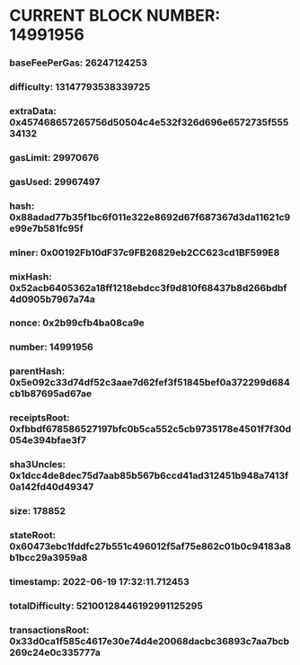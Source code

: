 # CURRENT BLOCK NUMBER: 14991956

### baseFeePerGas: 26247124253
### difficulty: 13147793538339725
### extraData: 0x457468657265756d50504c4e532f326d696e6572735f55534132
### gasLimit: 29970676
### gasUsed: 29967497
### hash: 0x88adad77b35f1bc6f011e322e8692d67f687367d3da11621c9e99e7b581fc95f
### miner: 0x00192Fb10dF37c9FB26829eb2CC623cd1BF599E8
### mixHash: 0x52acb6405362a18ff1218ebdcc3f9d810f68437b8d266bdbf4d0905b7967a74a
### nonce: 0x2b99cfb4ba08ca9e
### number: 14991956
### parentHash: 0x5e092c33d74df52c3aae7d62fef3f51845bef0a372299d684cb1b87695ad67ae
### receiptsRoot: 0xfbbdf678586527197bfc0b5ca552c5cb9735178e4501f7f30d054e394bfae3f7
### sha3Uncles: 0x1dcc4de8dec75d7aab85b567b6ccd41ad312451b948a7413f0a142fd40d49347
### size: 178852
### stateRoot: 0x60473ebc1fddfc27b551c496012f5af75e862c01b0c94183a8b1bcc29a3959a8
### timestamp: 2022-06-19 17:32:11.712453
### totalDifficulty: 52100128446192991125295
### transactionsRoot: 0x33d0ca1f585c4617e30e74d4e20068dacbc36893c7aa7bcb269c24e0c335777a

